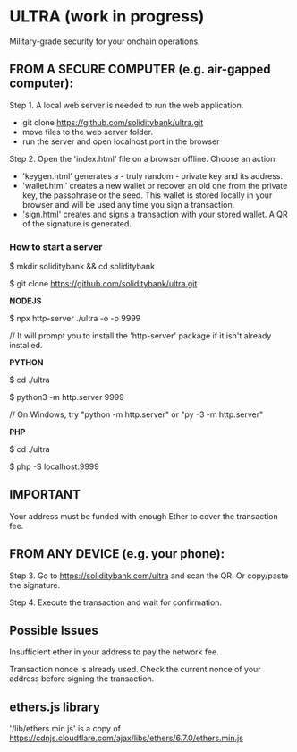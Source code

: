 # ULTRA (work in progress)
Military-grade security for your onchain operations.

## FROM A SECURE COMPUTER (e.g. air-gapped computer):
Step 1. A local web server is needed to run the web application.
  - git clone https://github.com/soliditybank/ultra.git
  - move files to the web server folder.
  - run the server and open localhost:port in the browser

Step 2. Open the 'index.html' file on a browser offline. Choose an action:
  - 'keygen.html' generates a - truly random - private key and its address.
  - 'wallet.html' creates a new wallet or recover an old one from the private key, the passphrase or the seed. This wallet is stored locally in your browser and will be used any time you sign a transaction.
  - 'sign.html' creates and signs a transaction with your stored wallet. A QR of the signature is generated.

### How to start a server
  $ mkdir soliditybank && cd soliditybank
  
  $ git clone https://github.com/soliditybank/ultra.git

**NODEJS**

  $ npx http-server ./ultra -o -p 9999
  
  // It will prompt you to install the 'http-server' package if it isn't already installed.

**PYTHON**

  $ cd ./ultra
  
  $ python3 -m http.server 9999
  
  // On Windows, try "python -m http.server" or "py -3 -m http.server"

  **PHP**
  
  $ cd ./ultra
  
  $ php -S localhost:9999

## IMPORTANT
Your address must be funded with enough Ether to cover the transaction fee.

## FROM ANY DEVICE (e.g. your phone):
Step 3. Go to https://soliditybank.com/ultra and scan the QR. Or copy/paste the signature.

Step 4. Execute the transaction and wait for confirmation.

## Possible Issues
Insufficient ether in your address to pay the network fee.

Transaction nonce is already used. Check the current nonce of your address before signing the transaction.

## ethers.js library
'/lib/ethers.min.js' is a copy of https://cdnjs.cloudflare.com/ajax/libs/ethers/6.7.0/ethers.min.js
